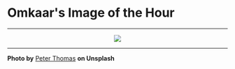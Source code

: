 # Omkaar's Image of the Hour

---

<div align="center">

<a href="https://unsplash.com/photos/mountains-emerge-from-the-shadows-under-a-dramatic-sky-ISezKSUL2gk">
  <img src="https://images.unsplash.com/photo-1752035680973-79d3836f317a?crop=entropy&cs=tinysrgb&fit=max&fm=jpg&ixid=M3w3NjA2Nzh8MHwxfHJhbmRvbXx8fHx8fHx8fDE3NTQyOTQ0MDB8&ixlib=rb-4.1.0&q=80&w=1080" style="max-width:100%; height:auto;">
</a>



</div>

---

**Photo by** [Peter Thomas](https://unsplash.com/@lifeof_peter_) **on Unsplash**
